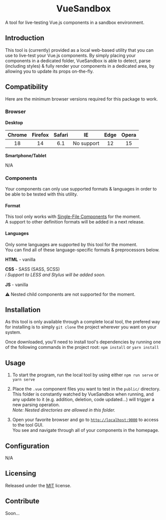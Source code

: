 # <center>VueSandbox</center>

A tool for live-testing Vue.js components in a sandbox environment.

## Introduction

This tool is (currently) provided as a local web-based utility that you can use to live-test your Vue.js components.
By simply placing your components in a dedicated folder, VueSandbox is able to detect, parse (including styles) & fully render your components in a dedicated area, by allowing you to update its props on-the-fly.

## Compatibility

Here are the minimum browser versions required for this package to work.

### Browser

**Desktop**

| Chrome | Firefox | Safari | IE         | Edge | Opera |
|:------:|:-------:|:------:|:----------:|:----:|:-----:|
| 18     | 14      | 6.1    | No support | 12   | 15    |

**Smartphone/Tablet**

N/A

### Components

Your components can only use supported formats & languages in order to be able to be tested with this utility.

#### Format

This tool only works with [Single-File Components](https://vuejs.org/v2/guide/single-file-components.html) for the moment.  
A support to other definition formats will be added in a next release.

#### Languages

Only some languages are supported by this tool for the moment.  
You can find all of these language-specific formats & preprocessors below.

**HTML** - vanilla

**CSS** - SASS (SASS, SCSS)  
*ℹ️ Support to LESS and Stylus will be added soon.*

**JS** - vanilla

:warning: Nested child components are not supported for the moment.

## Installation

As this tool is only available through a complete local tool, the prefered way for installing is to simply `git clone` the project wherever you want on your system.

Once downloaded, you'll need to install tool's dependencies by running one of the following commands in the project root: `npm install` or `yarn install`

<!-- You can use either `npm` or `yarn` to install this tool locally.

```
npm i vue-ctx-injector --save
```

```
yarn add vue-ctx-injector
```

Once downloaded, you'll need to install tool's dependencies by running one of the following commands: `npm install` or `yarn install` -->

## Usage

1. To start the program, run the local tool by using either `npm run serve` or `yarn serve`

2. Place the `.vue` component files you want to test in the `public/` directory. This folder is constantly watched by VueSandbox when running, and any update to it (e.g. addition, deletion, code updated...) will trigger a new parsing operation.  
  *Note: Nested directories are allowed in this folder.*

3. Open your favorite browser and go to [`http://localhost:9000`](http://localhost:9000) to access to the tool GUI.  
  You see and navigate through all of your components in the homepage.

## Configuration

N/A

## Licensing

Released under the [MIT](https://opensource.org/licenses/MIT) license.

## Contribute

Soon...
